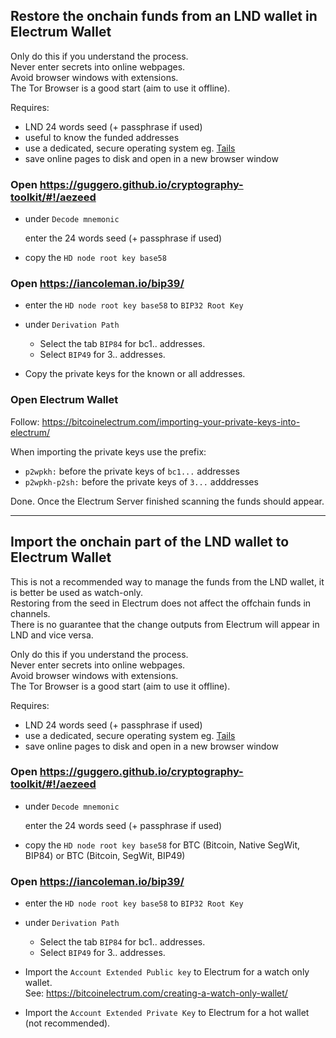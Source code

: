 ## Restore the onchain funds from an LND wallet in Electrum Wallet

Only do this if you understand the process.  
Never enter secrets into online webpages.  
Avoid browser windows with extensions.  
The Tor Browser is a good start (aim to use it offline).

Requires:
* LND 24 words seed (+ passphrase if used)
* useful to know the funded addresses
* use a dedicated, secure operating system eg. [Tails](https://tails.boum.org/)
* save online pages to disk and open in a new browser window

### Open https://guggero.github.io/cryptography-toolkit/#!/aezeed

* under `Decode mnemonic`

    enter the 24 words seed (+ passphrase if used)

* copy the `HD node root key base58`

### Open https://iancoleman.io/bip39/

* enter the `HD node root key base58` to
`BIP32 Root Key`

* under `Derivation Path`

    * Select the tab `BIP84` for bc1.. addresses.
    * Select `BIP49` for 3.. addresses. 

* Copy the private keys for the known or all addresses.

### Open Electrum Wallet

Follow: https://bitcoinelectrum.com/importing-your-private-keys-into-electrum/

When importing the private keys use the prefix:
* `p2wpkh:` before the private keys of `bc1...` addresses
* `p2wpkh-p2sh:` before the private keys of `3...` adddresses

Done. Once the Electrum Server finished scanning the funds should appear.

---

## Import the onchain part of the LND wallet to Electrum Wallet
This is not a recommended way to manage the funds from the LND wallet, it is better be used as watch-only.  
Restoring from the seed in Electrum does not affect the offchain funds in channels.  
There is no guarantee that the change outputs from Electrum will appear in LND and vice versa.

Only do this if you understand the process.  
Never enter secrets into online webpages.  
Avoid browser windows with extensions.  
The Tor Browser is a good start (aim to use it offline).

Requires:
* LND 24 words seed (+ passphrase if used)
* use a dedicated, secure operating system eg. [Tails](https://tails.boum.org/)
* save online pages to disk and open in a new browser window

### Open https://guggero.github.io/cryptography-toolkit/#!/aezeed

* under `Decode mnemonic`

    enter the 24 words seed (+ passphrase if used)

* copy the `HD node root key base58` for BTC (Bitcoin, Native SegWit, BIP84) or BTC (Bitcoin, SegWit, BIP49)

### Open https://iancoleman.io/bip39/

* enter the `HD node root key base58` to
`BIP32 Root Key`

* under `Derivation Path`

    * Select the tab `BIP84` for bc1.. addresses.
    * Select `BIP49` for 3.. addresses. 

* Import the `Account Extended Public key` to Electrum for a watch only wallet.  
See: https://bitcoinelectrum.com/creating-a-watch-only-wallet/

* Import the `Account Extended Private Key` to Electrum for a hot wallet (not recommended).



